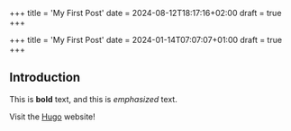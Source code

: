 +++
title = 'My First Post'
date = 2024-08-12T18:17:16+02:00
draft = true
+++



+++
title = 'My First Post'
date = 2024-01-14T07:07:07+01:00
draft = true
+++
## Introduction

This is **bold** text, and this is *emphasized* text.

Visit the [Hugo](https://gohugo.io) website!
